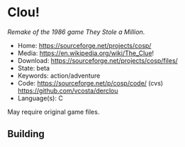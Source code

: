 # Clou!

_Remake of the 1986 game They Stole a Million._

- Home: https://sourceforge.net/projects/cosp/
- Media: https://en.wikipedia.org/wiki/The_Clue!
- Download: https://sourceforge.net/projects/cosp/files/
- State: beta
- Keywords: action/adventure
- Code: https://sourceforge.net/p/cosp/code/ (cvs) https://github.com/vcosta/derclou
- Language(s): C

May require original game files.

## Building


